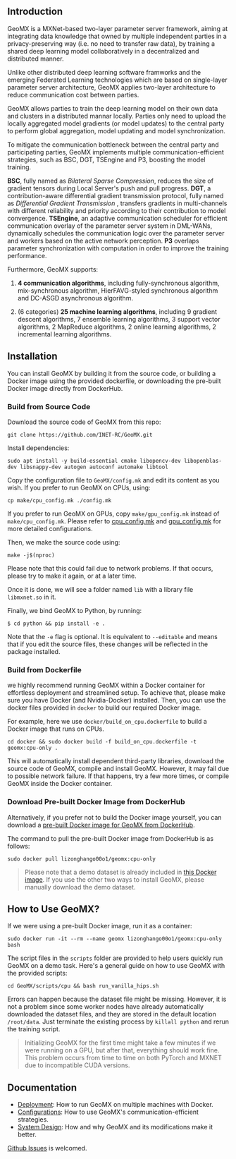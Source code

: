 ## Introduction

GeoMX is a MXNet-based two-layer parameter server framework, aiming at integrating data knowledge that owned by multiple independent parties in a privacy-preserving way (i.e. no need to transfer raw data), by training a shared deep learning model collaboratively in a decentralized and distributed manner.

Unlike other distributed deep learning software framworks and the emerging Federated Learning technologies which are based on single-layer parameter server architecture, GeoMX applies two-layer architecture to reduce communication cost between parties. 

GeoMX allows parties to train the deep learning model on their own data and clusters in a distributed mannar locally. Parties only need to upload the locally aggregated model gradients (or model updates) to the central party to perform global aggregation, model updating and model synchronization.

To mitigate the communication bottleneck between the central party and participating parties, GeoMX implements multiple communication-efficient strategies, such as BSC, DGT, TSEngine and P3, boosting the model training.

**BSC**, fully named as *Bilateral Sparse Compression*, reduces the size of gradient tensors during Local Server's push and pull progress. **DGT**, a contribution-aware differential gradient transmission protocol, fully named as *Differential Gradient Transmission* , transfers gradients in multi-channels with different  reliability and priority according to their contribution to model convergence. **TSEngine**, an adaptive communication scheduler for efficient communication overlay of the parameter server system in DML-WANs, dynamically schedules the communication logic over the parameter server and workers based on the active network perception. **P3** overlaps parameter synchronization with computation in order to improve the training performance.

Furthermore, GeoMX supports:

1. **4 communication algorithms**, including fully-synchronous algorithm, mix-synchronous algorithm, HierFAVG-styled synchronous algorithm and DC-ASGD asynchronous algorithm. 

2. (6 categories) **25 machine learning algorithms**, including 9 gradient descent algorithms, 7 ensemble learning algorithms, 3 support vector algorithms, 2 MapReduce algorithms, 2 online learning algorithms, 2 incremental learning algorithms.

## Installation

You can install GeoMX by building it from the source code, or building a Docker image using the provided dockerfile, or downloading the pre-built Docker image directly from DockerHub.

### Build from Source Code

Download the source code of GeoMX from this repo:

```shell
git clone https://github.com/INET-RC/GeoMX.git
```

Install dependencies:

```shell
sudo apt install -y build-essential cmake libopencv-dev libopenblas-dev libsnappy-dev autogen autoconf automake libtool
```

Copy the configuration file to ``GeoMX/config.mk`` and edit its content as you wish. If you prefer to run GeoMX on CPUs, using:

```shell
cp make/cpu_config.mk ./config.mk
```

If you prefer to run GeoMX on GPUs, copy ``make/gpu_config.mk`` instead of ``make/cpu_config.mk``. Please refer to [cpu_config.mk](https://github.com/INET-RC/GeoMX/blob/main/make/cpu_config.mk) and [gpu_config.mk](https://github.com/INET-RC/GeoMX/blob/main/make/gpu_config.mk) for more detailed configurations.

Then, we make the source code using:

```shell
make -j$(nproc)
```

Please note that this could fail due to network problems. If that occurs, please try to make it again, or at a later time. 

Once it is done, we will see a folder named ``lib`` with a library file `libmxnet.so` in it. 

Finally, we bind GeoMX to Python, by running:

```shell
$ cd python && pip install -e .
```

Note that the `-e` flag is optional. It is equivalent to `--editable` and means that if you edit the source files, these changes will be reflected in the package installed.

### Build from Dockerfile

we highly recommend running GeoMX within a Docker container for effortless deployment and streamlined setup. To achieve that, please make sure you have Docker (and Nvidia-Docker) installed. Then, you can use the docker files provided in ``docker`` to build our required Docker image.

For example, here we use ``docker/build_on_cpu.dockerfile`` to build a Docker image that runs on CPUs.

```shell
cd docker && sudo docker build -f build_on_cpu.dockerfile -t geomx:cpu-only .
```

This will automatically install dependent third-party libraries, download the source code of GeoMX, compile and install GeoMX. However, it may fail due to possible network failure. If that happens, try a few more times, or compile GeoMX inside the Docker container.

### Download Pre-built Docker Image from DockerHub
Alternatively, if you prefer not to build the Docker image yourself, you can download a [pre-built Docker image for GeoMX from DockerHub](https://hub.docker.com/repository/docker/lizonghango00o1/geomx/general).

The command to pull the pre-built Docker image from DockerHub is as follows:
```shell
sudo docker pull lizonghango00o1/geomx:cpu-only
```

> Please note that a demo dataset is already included in [this Docker image](https://hub.docker.com/repository/docker/lizonghango00o1/geomx/general). If you use the other two ways to install GeoMX, please manually download the demo dataset.

## How to Use GeoMX?
If we were using a pre-built Docker image, run it as a container:

```shell
sudo docker run -it --rm --name geomx lizonghango00o1/geomx:cpu-only bash
```

The script files in the ``scripts`` folder are provided to help users quickly run GeoMX on a demo task. Here's a general guide on how to use GeoMX with the provided scripts:

```shell
cd GeoMX/scripts/cpu && bash run_vanilla_hips.sh
```

Errors can happen because the dataset file might be missing. However, it is not a problem since some worker nodes have already automatically downloaded the dataset files, and they are stored in the default location ``/root/data``. Just terminate the existing process by ``killall python`` and rerun the training script.

> Initializing GeoMX for the first time might take a few minutes if we were running on a GPU, but after that, everything should work fine. This problem occurs from time to time on both PyTorch and MXNET due to incompatible CUDA versions.

## Documentation

- [Deployment](./docs/Deployment.md): How to run GeoMX on multiple machines with Docker.
- [Configurations](./docs/Configurations.md): How to use GeoMX's communication-efficient strategies.
- [System Design](./docs/System%20Design.md): How and why GeoMX and its modifications make it better.

[Github Issues](https://github.com/INET-RC/GeoMX/issues) is welcomed.
